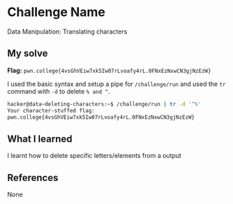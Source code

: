 # Challenge Name
Data Manipulation: Translating characters

## My solve
**Flag:** `pwn.college{4vsGhVEiw7xk5Iw07rLvoafy4rL.0FNxEzNxwCN3gjNzEzW}`

I used the basic syntax and setup a pipe for `/challenge/run` and used the `tr` command with `-d` to delete `% and ^`.
```bash
hacker@data~deleting-characters:~$ /challenge/run | tr -d '^%'
Your character-stuffed flag:
pwn.college{4vsGhVEiw7xk5Iw07rLvoafy4rL.0FNxEzNxwCN3gjNzEzW}
```

## What I learned
I learnt how to delete specific letters/elements from a output

## References 
None


